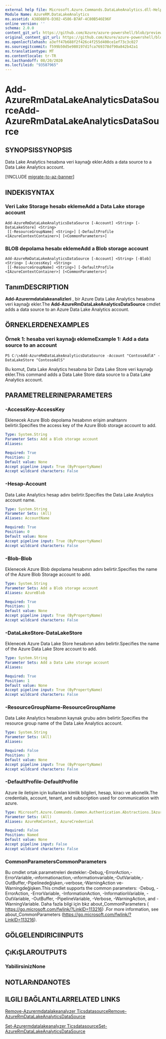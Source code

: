 ```yaml
---
external help file: Microsoft.Azure.Commands.DataLakeAnalytics.dll-Help.xml
Module Name: AzureRM.DataLakeAnalytics
ms.assetid: A38D8BF6-D302-4586-B7AF-4C80B546E96F
online version: ''
schema: 2.0.0
content_git_url: https://github.com/Azure/azure-powershell/blob/preview/src/ResourceManager/DataLakeAnalytics/Commands.DataLakeAnalytics/help/Add-AzureRmDataLakeAnalyticsDataSource.md
original_content_git_url: https://github.com/Azure/azure-powershell/blob/preview/src/ResourceManager/DataLakeAnalytics/Commands.DataLakeAnalytics/help/Add-AzureRmDataLakeAnalyticsDataSource.md
ms.openlocfilehash: a3eff47b688f2f426c4f255d400ce1ef73c3c027
ms.sourcegitcommit: f599b50d5e980197d1fca769378df90a842b42a1
ms.translationtype: MT
ms.contentlocale: tr-TR
ms.lasthandoff: 08/20/2020
ms.locfileid: "93587965"
---
```

# <span data-ttu-id="74f86-101">Add-AzureRmDataLakeAnalyticsDataSource</span><span class="sxs-lookup"><span data-stu-id="74f86-101">Add-AzureRmDataLakeAnalyticsDataSource</span></span>

## <span data-ttu-id="74f86-102">SYNOPSIS</span><span class="sxs-lookup"><span data-stu-id="74f86-102">SYNOPSIS</span></span>
<span data-ttu-id="74f86-103">Data Lake Analytics hesabına veri kaynağı ekler.</span><span class="sxs-lookup"><span data-stu-id="74f86-103">Adds a data source to a Data Lake Analytics account.</span></span>

[!INCLUDE [migrate-to-az-banner](../../includes/migrate-to-az-banner.md)]

## <span data-ttu-id="74f86-104">INDEKI</span><span class="sxs-lookup"><span data-stu-id="74f86-104">SYNTAX</span></span>

### <span data-ttu-id="74f86-105">Veri Lake Storage hesabı ekleme</span><span class="sxs-lookup"><span data-stu-id="74f86-105">Add a Data Lake storage account</span></span>
```
Add-AzureRmDataLakeAnalyticsDataSource [-Account] <String> [-DataLakeStore] <String>
 [[-ResourceGroupName] <String>] [-DefaultProfile <IAzureContextContainer>] [<CommonParameters>]
```

### <span data-ttu-id="74f86-106">BLOB depolama hesabı ekleme</span><span class="sxs-lookup"><span data-stu-id="74f86-106">Add a Blob storage account</span></span>
```
Add-AzureRmDataLakeAnalyticsDataSource [-Account] <String> [-Blob] <String> [-AccessKey] <String>
 [[-ResourceGroupName] <String>] [-DefaultProfile <IAzureContextContainer>] [<CommonParameters>]
```

## <span data-ttu-id="74f86-107">Tanım</span><span class="sxs-lookup"><span data-stu-id="74f86-107">DESCRIPTION</span></span>
<span data-ttu-id="74f86-108">**Add-Azurermdatalakeanalizleri** , bir Azure Data Lake Analytics hesabına veri kaynağı ekler.</span><span class="sxs-lookup"><span data-stu-id="74f86-108">The **Add-AzureRmDataLakeAnalyticsDataSource** cmdlet adds a data source to an Azure Data Lake Analytics account.</span></span>

## <span data-ttu-id="74f86-109">ÖRNEKLERDEN</span><span class="sxs-lookup"><span data-stu-id="74f86-109">EXAMPLES</span></span>

### <span data-ttu-id="74f86-110">Örnek 1: hesaba veri kaynağı ekleme</span><span class="sxs-lookup"><span data-stu-id="74f86-110">Example 1: Add a data source to an account</span></span>
```
PS C:\>Add-AzureRmDataLakeAnalyticsDataSource -Account "ContosoAdlA" -DataLakeStore "ContosoAdlS"
```

<span data-ttu-id="74f86-111">Bu komut, Data Lake Analytics hesabına bir Data Lake Store veri kaynağı ekler.</span><span class="sxs-lookup"><span data-stu-id="74f86-111">This command adds a Data Lake Store data source to a Data Lake Analytics account.</span></span>

## <span data-ttu-id="74f86-112">PARAMETRELERINE</span><span class="sxs-lookup"><span data-stu-id="74f86-112">PARAMETERS</span></span>

### <span data-ttu-id="74f86-113">-AccessKey</span><span class="sxs-lookup"><span data-stu-id="74f86-113">-AccessKey</span></span>
<span data-ttu-id="74f86-114">Eklenecek Azure Blob depolama hesabının erişim anahtarını belirtir.</span><span class="sxs-lookup"><span data-stu-id="74f86-114">Specifies the access key of the Azure Blob storage account to add.</span></span>

```yaml
Type: System.String
Parameter Sets: Add a Blob storage account
Aliases: 

Required: True
Position: 2
Default value: None
Accept pipeline input: True (ByPropertyName)
Accept wildcard characters: False
```

### <span data-ttu-id="74f86-115">-Hesap</span><span class="sxs-lookup"><span data-stu-id="74f86-115">-Account</span></span>
<span data-ttu-id="74f86-116">Data Lake Analytics hesap adını belirtir.</span><span class="sxs-lookup"><span data-stu-id="74f86-116">Specifies the Data Lake Analytics account name.</span></span>

```yaml
Type: System.String
Parameter Sets: (All)
Aliases: AccountName

Required: True
Position: 0
Default value: None
Accept pipeline input: True (ByPropertyName)
Accept wildcard characters: False
```

### <span data-ttu-id="74f86-117">-Blob</span><span class="sxs-lookup"><span data-stu-id="74f86-117">-Blob</span></span>
<span data-ttu-id="74f86-118">Eklenecek Azure Blob depolama hesabının adını belirtir.</span><span class="sxs-lookup"><span data-stu-id="74f86-118">Specifies the name of the Azure Blob Storage account to add.</span></span>

```yaml
Type: System.String
Parameter Sets: Add a Blob storage account
Aliases: AzureBlob

Required: True
Position: 1
Default value: None
Accept pipeline input: True (ByPropertyName)
Accept wildcard characters: False
```

### <span data-ttu-id="74f86-119">-DataLakeStore</span><span class="sxs-lookup"><span data-stu-id="74f86-119">-DataLakeStore</span></span>
<span data-ttu-id="74f86-120">Eklenecek Azure Data Lake Store hesabının adını belirtir.</span><span class="sxs-lookup"><span data-stu-id="74f86-120">Specifies the name of the Azure Data Lake Store account to add.</span></span>

```yaml
Type: System.String
Parameter Sets: Add a Data Lake storage account
Aliases: 

Required: True
Position: 1
Default value: None
Accept pipeline input: True (ByPropertyName)
Accept wildcard characters: False
```

### <span data-ttu-id="74f86-121">-ResourceGroupName</span><span class="sxs-lookup"><span data-stu-id="74f86-121">-ResourceGroupName</span></span>
<span data-ttu-id="74f86-122">Data Lake Analytics hesabının kaynak grubu adını belirtir.</span><span class="sxs-lookup"><span data-stu-id="74f86-122">Specifies the resource group name of the Data Lake Analytics account.</span></span>

```yaml
Type: System.String
Parameter Sets: (All)
Aliases: 

Required: False
Position: 3
Default value: None
Accept pipeline input: True (ByPropertyName)
Accept wildcard characters: False
```

### <span data-ttu-id="74f86-123">-DefaultProfile</span><span class="sxs-lookup"><span data-stu-id="74f86-123">-DefaultProfile</span></span>
<span data-ttu-id="74f86-124">Azure ile iletişim için kullanılan kimlik bilgileri, hesap, kiracı ve abonelik.</span><span class="sxs-lookup"><span data-stu-id="74f86-124">The credentials, account, tenant, and subscription used for communication with azure.</span></span>

```yaml
Type: Microsoft.Azure.Commands.Common.Authentication.Abstractions.IAzureContextContainer
Parameter Sets: (All)
Aliases: AzureRmContext, AzureCredential

Required: False
Position: Named
Default value: None
Accept pipeline input: False
Accept wildcard characters: False
```

### <span data-ttu-id="74f86-125">CommonParameters</span><span class="sxs-lookup"><span data-stu-id="74f86-125">CommonParameters</span></span>
<span data-ttu-id="74f86-126">Bu cmdlet ortak parametreleri destekler:-Debug,-ErrorAction,-ErrorVariable,-ınformationaction,-ınformationvariable,-OutVariable,-OutBuffer,-Pipelinedeğişken,-verbose,-WarningAction ve-Warningdeğişken.</span><span class="sxs-lookup"><span data-stu-id="74f86-126">This cmdlet supports the common parameters: -Debug, -ErrorAction, -ErrorVariable, -InformationAction, -InformationVariable, -OutVariable, -OutBuffer, -PipelineVariable, -Verbose, -WarningAction, and -WarningVariable.</span></span> <span data-ttu-id="74f86-127">Daha fazla bilgi için bkz about_CommonParameters ( https://go.microsoft.com/fwlink/?LinkID=113216) .</span><span class="sxs-lookup"><span data-stu-id="74f86-127">For more information, see about_CommonParameters (https://go.microsoft.com/fwlink/?LinkID=113216).</span></span>

## <span data-ttu-id="74f86-128">GÖLGELENDIRICI</span><span class="sxs-lookup"><span data-stu-id="74f86-128">INPUTS</span></span>

## <span data-ttu-id="74f86-129">ÇıKıŞLAR</span><span class="sxs-lookup"><span data-stu-id="74f86-129">OUTPUTS</span></span>

### <span data-ttu-id="74f86-130">Yabilirsiniz</span><span class="sxs-lookup"><span data-stu-id="74f86-130">None</span></span>

## <span data-ttu-id="74f86-131">NOTLARıNDA</span><span class="sxs-lookup"><span data-stu-id="74f86-131">NOTES</span></span>

## <span data-ttu-id="74f86-132">ILGILI BAĞLANTıLAR</span><span class="sxs-lookup"><span data-stu-id="74f86-132">RELATED LINKS</span></span>

[<span data-ttu-id="74f86-133">Remove-Azurermdatalakeanalyzer Ticsdatasource</span><span class="sxs-lookup"><span data-stu-id="74f86-133">Remove-AzureRmDataLakeAnalyticsDataSource</span></span>](./Remove-AzureRmDataLakeAnalyticsDataSource.md)

[<span data-ttu-id="74f86-134">Set-Azurermdatalakeanalyzer Ticsdatasource</span><span class="sxs-lookup"><span data-stu-id="74f86-134">Set-AzureRmDataLakeAnalyticsDataSource</span></span>](./Set-AzureRmDataLakeAnalyticsDataSource.md)


